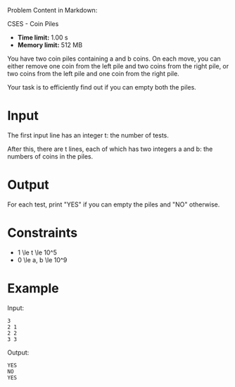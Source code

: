 Problem Content in Markdown:


CSES \- Coin Piles




* **Time limit:** 1\.00 s
* **Memory limit:** 512 MB




You have two coin piles containing a and b coins. On each move, you can either remove one coin from the left pile and two coins from the right pile, or two coins from the left pile and one coin from the right pile.


Your task is to efficiently find out if you can empty both the piles.


Input
=====


The first input line has an integer t: the number of tests.


After this, there are t lines, each of which has two integers a and b: the numbers of coins in the piles.


Output
======


For each test, print "YES" if you can empty the piles and "NO" otherwise.


Constraints
===========


* 1 \\le t \\le 10^5
* 0 \\le a, b \\le 10^9


Example
=======


Input:



```
3
2 1
2 2
3 3

```

Output:



```
YES
NO
YES

```
 
